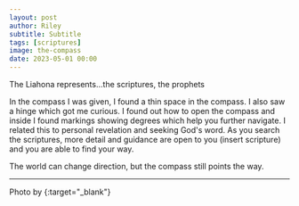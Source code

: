 ```yaml
---
layout: post
author: Riley
subtitle: Subtitle
tags: [scriptures]
image: the-compass
date: 2023-05-01 00:00
---
```

The Liahona represents...the scriptures, the prophets

In the compass I was given, I found a thin space in the compass. I also saw a hinge which got me curious. I found out how to open the compass and inside I found markings showing degrees which help you further navigate. I related this to personal revelation and seeking God's word. As you search the scriptures, more detail and guidance are open to you (insert scripture) and you are able to find your way.

The world can change direction, but the compass still points the way.

* * *

Photo by [](){:target="_blank"}
